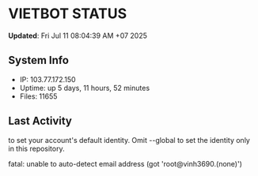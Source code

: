 # VIETBOT STATUS
**Updated**: Fri Jul 11 08:04:39 AM +07 2025

## System Info
- IP: 103.77.172.150
- Uptime: up 5 days, 11 hours, 52 minutes
- Files: 11655

## Last Activity

to set your account's default identity.
Omit --global to set the identity only in this repository.

fatal: unable to auto-detect email address (got 'root@vinh3690.(none)')

